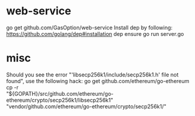 # web-service

go get github.com/GasOption/web-service
Install dep by following: https://github.com/golang/dep#installation
dep ensure
go run server.go

# misc

Should you see the error "'libsecp256k1/include/secp256k1.h' file not found", use the following
hack:
go get github.com/ethereum/go-ethereum
cp -r \
  "${GOPATH}/src/github.com/ethereum/go-ethereum/crypto/secp256k1/libsecp256k1" \
  "vendor/github.com/ethereum/go-ethereum/crypto/secp256k1/"

